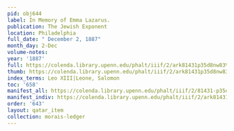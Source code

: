 ```yaml
---
pid: obj644
label: In Memory of Emma Lazarus.
publication: The Jewish Exponent
location: Philadelphia
full_date: " December 2, 1887"
month_day: 2-Dec
volume-notes:
year: '1887'
full: https://colenda.library.upenn.edu/phalt/iiif/2/ark81431p35d8nw83%2FSHA256E-s7322637--716f863764fbf98a51f77ec34aa406ba2dfbcf9b5f0b1bb9cc4e89aaaca863d0.jpeg/full/3500,/0/default.jpg
thumb: https://colenda.library.upenn.edu/phalt/iiif/2/ark81431p35d8nw83%2FSHA256E-s7322637--716f863764fbf98a51f77ec34aa406ba2dfbcf9b5f0b1bb9cc4e89aaaca863d0.jpeg/full/!200,200/0/default.jpg
index_terms: Leo XIII|Leone, Salomon
toc: '658'
manifest_all: https://colenda.library.upenn.edu/phalt/iiif/2/81431-p35d8nw83/manifest
manifest_indiv: https://colenda.library.upenn.edu/phalt/iiif/2/ark81431p35d8nw83%2FSHA256E-s7322637--716f863764fbf98a51f77ec34aa406ba2dfbcf9b5f0b1bb9cc4e89aaaca863d0.jpeg
order: '643'
layout: qatar_item
collection: morais-ledger
---
```

